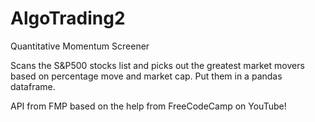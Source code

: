 # AlgoTrading2
Quantitative Momentum Screener

Scans the S&P500 stocks list and picks out the greatest market movers based on percentage move and market cap.
Put them in a pandas dataframe.

API from FMP
based on the help from FreeCodeCamp on YouTube!
